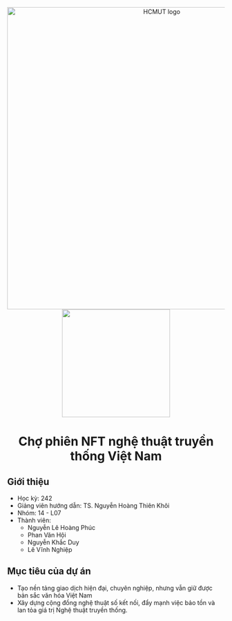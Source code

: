 <!-- markdownlint-disable MD033 -->

<div align="center">
 <a href="https://hcmut.edu.vn/">
  <img  src="https://hcmut.edu.vn/img/nhanDienThuongHieu/bk_name_en.png"  alt="HCMUT logo"  width="700"/>
 </a>
</div>

<div align="center">
 <img  src="https://preview.redd.it/byu19bghqg651.jpg?width=640&crop=smart&auto=webp&s=c20d1b339bd763c4b6ad40c54525c2dbfbff0b75" height=250>
 <h1>Chợ phiên NFT nghệ thuật truyền thống Việt Nam</h1>
</div>
  
## Giới thiệu

- Học kỳ: 242
- Giảng viên hướng dẫn: TS. Nguyễn Hoàng Thiên Khôi
- Nhóm: 14 - L07
- Thành viên:
  - Nguyễn Lê Hoàng Phúc
  - Phan Văn Hội
  - Nguyễn Khắc Duy
  - Lê Vĩnh Nghiệp

## Mục tiêu của dự án

- Tạo nền tảng giao dịch hiện đại, chuyên nghiệp, nhưng vẫn giữ được bản sắc văn hóa Việt Nam
- Xây dựng cộng đồng nghệ thuật số kết nối, đẩy mạnh việc bảo tồn và lan tỏa giá trị Nghệ thuật truyền thống.

